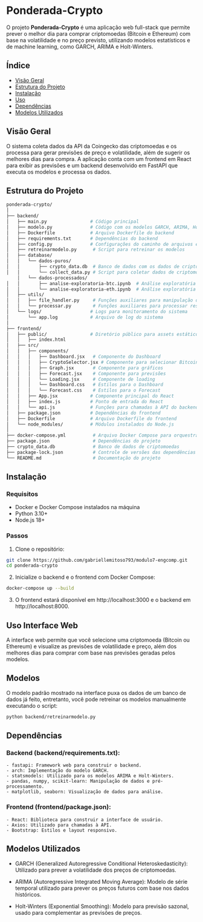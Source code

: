 # Ponderada-Crypto

O projeto **Ponderada-Crypto** é uma aplicação web full-stack que permite prever o melhor dia para comprar criptomoedas (Bitcoin e Ethereum) com base na volatilidade e no preço previsto, utilizando modelos estatísticos e de machine learning, como GARCH, ARIMA e Holt-Winters.

## Índice
- [Visão Geral](#visão-geral)
- [Estrutura do Projeto](#estrutura-do-projeto)
- [Instalação](#instalação)
- [Uso](#uso)
- [Dependências](#dependências)
- [Modelos Utilizados](#modelos-utilizados)

## Visão Geral

O sistema coleta dados da API da Coingecko das criptomoedas e os processa para gerar previsões de preço e volatilidade, além de sugerir os melhores dias para compra. A aplicação conta com um frontend em React para exibir as previsões e um backend desenvolvido em FastAPI que executa os modelos e processa os dados.

## Estrutura do Projeto

```bash
ponderada-crypto/
│
├── backend/
│   ├── main.py                # Código principal
│   ├── modelo.py              # Código com os modelos GARCH, ARIMA, Holt-Winters
│   ├── Dockerfile             # Arquivo Dockerfile do backend
│   ├── requirements.txt       # Dependências do backend 
│   ├── config.py              # Configurações do caminho de arquivos e outras
│   ├── retreinarmodelo.py      # Script para retreinar os modelos
│   ├── database/
│   │   └── dados-puros/
│   │       ├── crypto_data.db  # Banco de dados com os dados de criptomoedas
│   │       └── collect_data.py # Script para coletar dados de criptomoedas
    │   └── dados-processados/
│   │       ├── analise-exploratoria-btc.ipynb  # Análise exploratória de Bitcoin
│   │       └── analise-exploratoria-eth.ipynb  # Análise exploratória de Ethereum
│   ├── utils/
│   │   ├── file_handler.py     # Funções auxiliares para manipulação de arquivos (upload, etc.)
│   │   └── processar.py        # Funções auxiliares para processar resultados dos modelos
│   └── logs/                  # Logs para monitoramento do sistema
│       └── app.log            # Arquivo de log do sistema
│ 
├── frontend/
│   ├── public/                # Diretório público para assets estáticos
│   │   ├── index.html
│   ├── src/
│   │   ├── components/
│   │   │   ├── Dashboard.jsx   # Componente do Dashboard
│   │   │   ├── CryptoSelector.jsx # Componente para selecionar Bitcoin/Ethereum
│   │   │   ├── Graph.jsx       # Componente para gráficos
│   │   │   ├── Forecast.jsx    # Componente para previsões
│   │   │   └── Loading.jsx     # Componente de loading
│   │   │   └── Dashboard.css   # Estilos para o Dashboard
│   │   │   └── Forecast.css    # Estilos para o Forecast
│   │   ├── App.jsx            # Componente principal do React
│   │   ├── index.js           # Ponto de entrada do React
│   │   └── api.js             # Funções para chamadas à API do backend
│   ├── package.json           # Dependências do frontend 
│   ├── Dockerfile             # Arquivo Dockerfile do frontend
│   └── node_modules/          # Módulos instalados do Node.js
│
├── docker-compose.yml          # Arquivo Docker Compose para orquestrar frontend e backend
├── package.json                # Dependências do projeto
├── crypto_data.db              # Banco de dados de criptomoedas
├── package-lock.json           # Controle de versões das dependências Node.js 
└── README.md                   # Documentação do projeto
```

## Instalação

### Requisitos

- Docker e Docker Compose instalados na máquina
- Python 3.10+
- Node.js 18+

### Passos

1. Clone o repositório:

```bash
git clone https://github.com/gabriellemitoso793/modulo7-engcomp.git
cd ponderada-crypto
```

2. Inicialize o backend e o frontend com Docker Compose:

```bash
docker-compose up --build
```

3. O frontend estará disponível em http://localhost:3000 e o backend em http://localhost:8000.

## Uso Interface Web
A interface web permite que você selecione uma criptomoeda (Bitcoin ou Ethereum) e visualize as previsões de volatilidade e preço, além dos melhores dias para comprar com base nas previsões geradas pelos modelos.

## Modelos
O modelo padrão mostrado na interface puxa os dados de um banco de dados já feito, entretanto, você pode retreinar os modelos manualmente executando o script:

```bash
python backend/retreinarmodelo.py
```

## Dependências

### Backend (backend/requirements.txt):
    - fastapi: Framework web para construir o backend.
    - arch: Implementação do modelo GARCH.
    - statsmodels: Utilizado para os modelos ARIMA e Holt-Winters.
    - pandas, numpy, scikit-learn: Manipulação de dados e pré-processamento.
    - matplotlib, seaborn: Visualização de dados para análise.
### Frontend (frontend/package.json):
    - React: Biblioteca para construir a interface de usuário.
    - Axios: Utilizado para chamadas à API.
    - Bootstrap: Estilos e layout responsivo.

## Modelos Utilizados

- GARCH (Generalized Autoregressive Conditional Heteroskedasticity):
Utilizado para prever a volatilidade dos preços de criptomoedas.

- ARIMA (Autoregressive Integrated Moving Average):
Modelo de série temporal utilizado para prever os preços futuros com base nos dados históricos.

- Holt-Winters (Exponential Smoothing):
Modelo para previsão sazonal, usado para complementar as previsões de preços.
